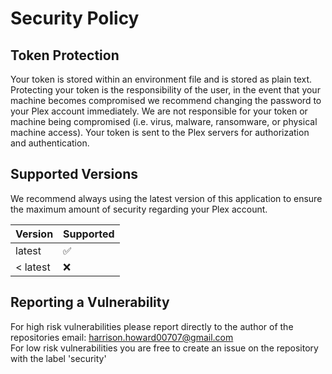 # Security Policy

## Token Protection

Your token is stored within an environment file and is stored as plain text. Protecting your token is the responsibility of the user, in the event that your machine becomes compromised we recommend changing the password to your Plex account immediately. We are not responsible for your token or machine being compromised (i.e. virus, malware, ransomware, or physical machine access). Your token is sent to the Plex servers for authorization and authentication.

## Supported Versions

We recommend always using the latest version of this application to ensure the maximum amount of security regarding your Plex account.

| Version  | Supported          |
| -------- | ------------------ |
| latest   | :white_check_mark: |
| < latest | :x:                |

## Reporting a Vulnerability

For high risk vulnerabilities please report directly to the author of the repositories email: harrison.howard00707@gmail.com\
For low risk vulnerabilities you are free to create an issue on the repository with the label 'security'
